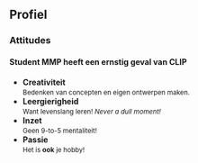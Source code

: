 Profiel
-------

### Attitudes

#### Student MMP heeft een ernstig geval van **CLIP**

 - **Creativiteit**
   <br><small>Bedenken van concepten en eigen ontwerpen maken.</small>
 - **Leergierigheid**
   <br><small>Want levenslang leren! *Never a dull moment!*</small>
 - **Inzet**
   <br><small>Geen 9-to-5 mentaliteit!</small>
 - **Passie**
   <br><small>Het is **ook** je hobby!</small>